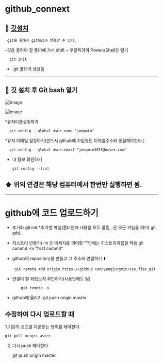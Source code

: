 # github_connext

## 🎠 [깃설치](https://git-scm.com/download/win)

     git을 통해서 github과 연결할 수 있다.      

   -깃을 올려야 할 폴더에 가서 shift + 우클릭하여 PowersShell창 열기
      
      git init 
      
      
   - .git 폴더가 생성됨   
---------------------------------

## 🎠 깃 설치 후 Git bash 열기

![image](https://user-images.githubusercontent.com/129017040/235417950-20f3d515-2abc-4341-80ea-299a9318a3ec.png)

![image](https://user-images.githubusercontent.com/129017040/235418343-beb6fb8d-9ec2-4d21-9d27-b9a586885fdb.png)

*유저이름설정하기

      git config --global user.name "jungmin"
      
*유저 이메일 설정하기(반드시 github에 가입했던 이메일주소와 동일해야한다.)

      git config --global user.email "jungmin3636@naver.com"
      
* 내 정보 확인하기

      git config --list 
      
      
## ⬆️ 위의 연결은 해당 컴퓨터에서 한번만 실행하면 됨.
---------------------------------------------------------

# github에 코드 업로드하기 

   * 초기화
       git init
   *추가할 파일(폴더안에 내용을 모두 올림, .은 모든 파일을 의미)
      git add .
   * 히스토리 만들기(-m 은 메세지를 의미함 ""안에는 히스토리이름을 적음
      git commit  -m "first commit"
      
   * github의 repository를 만들고 그 주소와 연결하기 ⬇️
   
   
          git remote add origin https://github.com/yangjungmin/css_flex.git   
          
   * 연결이 잘 되었는지 확인하기(사용안해도 됨)

             git remote -v      
             
   * github에 올리기
            git push origin master
            
## 수정하여 다시 업로드할 때

1.기본의 코드를 다운받는 행위를 해야한다

    git pull origin aster
    
2. 다시 push 해야한다

   git push origin master
       


